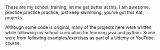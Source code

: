 These are my school, training, let me get better at this, I am awesome, practice practice practice, just keep swimming, you've got this Kat, projects. 

Although some code is original, many of the projects here were written while following my school curriculum for learning java and python. Some were from following examples/exercises as part of a Udemy or YouTube course. 
